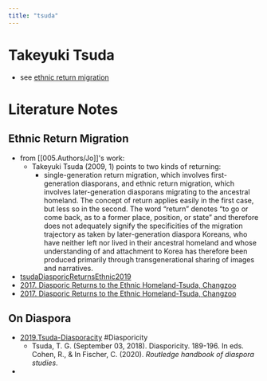 ```yaml
---
title: "tsuda"
---
```

# Takeyuki Tsuda

- see [ethnic return migration](001.Notes/ethnic%20return%20migration.md)

# Literature Notes

## Ethnic Return Migration
- from [[005.Authors/Jo]]'s work:
	- Takeyuki Tsuda (2009, 1) points to two kinds of returning: 
		- single-generation return migration, which involves first-generation diasporans, and ethnic return migration, which involves later-generation diasporans migrating to the ancestral homeland. The concept of return applies easily in the first case, but less so in the second. The word “return” denotes “to go or come back, as to a former place, position, or state” and therefore does not adequately signify the specificities of the migration trajectory as taken by later-generation diaspora Koreans, who have neither left nor lived in their ancestral homeland and whose understanding of and attachment to Korea has therefore been produced primarily through transgenerational sharing of images and narratives.
- [tsudaDiasporicReturnsEthnic2019](tsudaDiasporicReturnsEthnic2019)
- [2017. Diasporic Returns to the Ethnic Homeland-Tsuda, Changzoo](002.Literature%20Notes/2017.%20Diasporic%20Returns%20to%20the%20Ethnic%20Homeland-Tsuda,%20Changzoo.md)
- [2017. Diasporic Returns to the Ethnic Homeland-Tsuda, Changzoo](002.Literature%20Notes/2017.%20Diasporic%20Returns%20to%20the%20Ethnic%20Homeland-Tsuda,%20Changzoo.md)


## On Diaspora
- [2019.Tsuda-Diasporacity](002.Literature%20Notes/2019.Tsuda-Diasporacity.md) #Diasporicity 
	- Tsuda, T. G. (September 03, 2018). Diasporicity. 189-196. In eds. Cohen, R., & In Fischer, C. (2020). _Routledge handbook of diaspora studies_.
- 